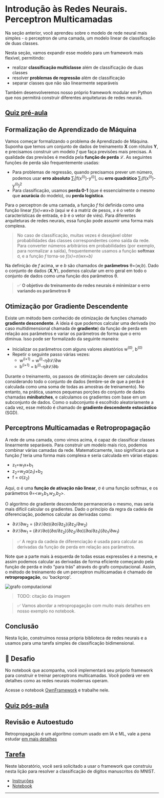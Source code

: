 <!--
CO_OP_TRANSLATOR_METADATA:
{
  "original_hash": "789d6c3fb6fc7948a470b33078a5983a",
  "translation_date": "2025-09-23T08:23:29+00:00",
  "source_file": "lessons/3-NeuralNetworks/04-OwnFramework/README.md",
  "language_code": "br"
}
-->
# Introdução às Redes Neurais. Perceptron Multicamadas

Na seção anterior, você aprendeu sobre o modelo de rede neural mais simples - o perceptron de uma camada, um modelo linear de classificação de duas classes.

Nesta seção, vamos expandir esse modelo para um framework mais flexível, permitindo:

* realizar **classificação multiclasse** além de classificação de duas classes
* resolver **problemas de regressão** além de classificação
* separar classes que não são linearmente separáveis

Também desenvolveremos nosso próprio framework modular em Python que nos permitirá construir diferentes arquiteturas de redes neurais.

## [Quiz pré-aula](https://ff-quizzes.netlify.app/en/ai/quiz/7)

## Formalização de Aprendizado de Máquina

Vamos começar formalizando o problema de Aprendizado de Máquina. Suponha que temos um conjunto de dados de treinamento **X** com rótulos **Y**, e precisamos construir um modelo *f* que faça previsões mais precisas. A qualidade das previsões é medida pela **função de perda** &lagran;. As seguintes funções de perda são frequentemente usadas:

* Para problemas de regressão, quando precisamos prever um número, podemos usar **erro absoluto** &sum;<sub>i</sub>|f(x<sup>(i)</sup>)-y<sup>(i)</sup>|, ou **erro quadrático** &sum;<sub>i</sub>(f(x<sup>(i)</sup>)-y<sup>(i)</sup>)<sup>2</sup>
* Para classificação, usamos **perda 0-1** (que é essencialmente o mesmo que **acurácia** do modelo), ou **perda logística**.

Para o perceptron de uma camada, a função *f* foi definida como uma função linear *f(x)=wx+b* (aqui *w* é a matriz de pesos, *x* é o vetor de características de entrada, e *b* é o vetor de viés). Para diferentes arquiteturas de redes neurais, essa função pode assumir uma forma mais complexa.

> No caso de classificação, muitas vezes é desejável obter probabilidades das classes correspondentes como saída da rede. Para converter números arbitrários em probabilidades (por exemplo, para normalizar a saída), frequentemente usamos a função **softmax** &sigma;, e a função *f* torna-se *f(x)=&sigma;(wx+b)*

Na definição de *f* acima, *w* e *b* são chamados de **parâmetros** &theta;=⟨*w,b*⟩. Dado o conjunto de dados ⟨**X**,**Y**⟩, podemos calcular um erro geral em todo o conjunto de dados como uma função dos parâmetros &theta;.

> ✅ **O objetivo do treinamento de redes neurais é minimizar o erro variando os parâmetros &theta;**

## Otimização por Gradiente Descendente

Existe um método bem conhecido de otimização de funções chamado **gradiente descendente**. A ideia é que podemos calcular uma derivada (no caso multidimensional chamada de **gradiente**) da função de perda em relação aos parâmetros e variar os parâmetros de forma que o erro diminua. Isso pode ser formalizado da seguinte maneira:

* Inicializar os parâmetros com alguns valores aleatórios w<sup>(0)</sup>, b<sup>(0)</sup>
* Repetir o seguinte passo várias vezes:
    - w<sup>(i+1)</sup> = w<sup>(i)</sup>-&eta;&part;&lagran;/&part;w
    - b<sup>(i+1)</sup> = b<sup>(i)</sup>-&eta;&part;&lagran;/&part;b

Durante o treinamento, os passos de otimização devem ser calculados considerando todo o conjunto de dados (lembre-se de que a perda é calculada como uma soma de todas as amostras de treinamento). No entanto, na prática, usamos pequenas porções do conjunto de dados chamadas **minibatches**, e calculamos os gradientes com base em um subconjunto de dados. Como o subconjunto é escolhido aleatoriamente a cada vez, esse método é chamado de **gradiente descendente estocástico** (SGD).

## Perceptrons Multicamadas e Retropropagação

A rede de uma camada, como vimos acima, é capaz de classificar classes linearmente separáveis. Para construir um modelo mais rico, podemos combinar várias camadas da rede. Matematicamente, isso significaria que a função *f* teria uma forma mais complexa e seria calculada em várias etapas:
* z<sub>1</sub>=w<sub>1</sub>x+b<sub>1</sub>
* z<sub>2</sub>=w<sub>2</sub>&alpha;(z<sub>1</sub>)+b<sub>2</sub>
* f = &sigma;(z<sub>2</sub>)

Aqui, &alpha; é uma **função de ativação não linear**, &sigma; é uma função softmax, e os parâmetros &theta;=<*w<sub>1</sub>,b<sub>1</sub>,w<sub>2</sub>,b<sub>2</sub>*>.

O algoritmo de gradiente descendente permaneceria o mesmo, mas seria mais difícil calcular os gradientes. Dado o princípio da regra da cadeia de diferenciação, podemos calcular as derivadas como:

* &part;&lagran;/&part;w<sub>2</sub> = (&part;&lagran;/&part;&sigma;)(&part;&sigma;/&part;z<sub>2</sub>)(&part;z<sub>2</sub>/&part;w<sub>2</sub>)
* &part;&lagran;/&part;w<sub>1</sub> = (&part;&lagran;/&part;&sigma;)(&part;&sigma;/&part;z<sub>2</sub>)(&part;z<sub>2</sub>/&part;&alpha;)(&part;&alpha;/&part;z<sub>1</sub>)(&part;z<sub>1</sub>/&part;w<sub>1</sub>)

> ✅ A regra da cadeia de diferenciação é usada para calcular as derivadas da função de perda em relação aos parâmetros.

Note que a parte mais à esquerda de todas essas expressões é a mesma, e assim podemos calcular as derivadas de forma eficiente começando pela função de perda e indo "para trás" através do grafo computacional. Assim, o método de treinamento de um perceptron multicamadas é chamado de **retropropagação**, ou 'backprop'.

<img alt="grafo computacional" src="images/ComputeGraphGrad.png"/>

> TODO: citação da imagem

> ✅ Vamos abordar a retropropagação com muito mais detalhes em nosso exemplo no notebook.  

## Conclusão

Nesta lição, construímos nossa própria biblioteca de redes neurais e a usamos para uma tarefa simples de classificação bidimensional.

## 🚀 Desafio

No notebook que acompanha, você implementará seu próprio framework para construir e treinar perceptrons multicamadas. Você poderá ver em detalhes como as redes neurais modernas operam.

Acesse o notebook [OwnFramework](OwnFramework.ipynb) e trabalhe nele.

## [Quiz pós-aula](https://ff-quizzes.netlify.app/en/ai/quiz/8)

## Revisão e Autoestudo

Retropropagação é um algoritmo comum usado em IA e ML, vale a pena estudar [em mais detalhes](https://wikipedia.org/wiki/Backpropagation)

## [Tarefa](lab/README.md)

Neste laboratório, você será solicitado a usar o framework que construiu nesta lição para resolver a classificação de dígitos manuscritos do MNIST.

* [Instruções](lab/README.md)
* [Notebook](lab/MyFW_MNIST.ipynb)

---


